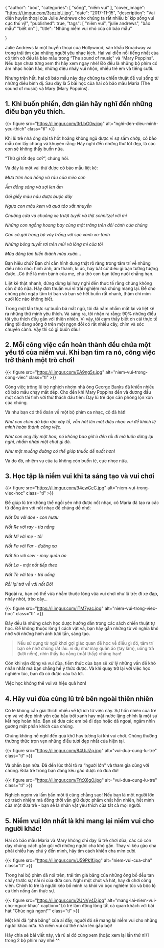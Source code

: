 {
   "author": "boo",
   "categories": [
      "sống",
      "niềm vui"
   ],
   "cover_image": "https://i.imgur.com/3spziqU.jpg",
   "date": "2017-11-15",
   "description": "Vai diễn huyền thoại của Julie Andrews cho chúng ta rất nhiều bí kíp sống vui cực thú vị!",
   "published": true,
   "tags": [
      "niềm vui",
      "julie andrews",
      "bảo mẫu"
      "biết ơn"
   ],
   "title": "Những niềm vui nhỏ của cô bảo mẫu"
  
}

Julie Andrews là một huyền thoại của Hollywood, sân khấu Broadway và trong trái tim của những người yêu nhạc kịch. Hai vai diễn nổi tiếng nhất của cô tình cờ đều là bảo mẫu trong “The sound of music" và “Mary Poppins”. Nếu bạn chưa từng xem thì hãy xem ngay nhé! Đó đều là những bộ phim có âm nhạc hoàn hảo, những điệu nhảy vui nhộn, nhiều trẻ em và tiếng cười.

<!--more-->

Nhưng trên hết, hai cô bảo mẫu này dạy chúng ta chiến thuật  để vui sống từ những điều bình dị. Sau đây là 5 bài học của hai cô bảo mẫu Maria (The sound of music) và Mary (Mary Poppins).

## 1. Khi buồn phiền, đơn giản hãy nghĩ đến những điều bạn yêu thích.

{{< figure src="https://i.imgur.com/3rLbO0w.jpg" alt="nghi-den-dieu-minh-yeu-thich"   class="tl" >}}

Khi lũ trẻ nhà ông đại tá hốt hoảng không ngủ được vì sợ sấm chớp, cô bảo mẫu ôm lấy chúng và khuyên rằng: Hãy nghĩ đến những thứ tốt đẹp, là các con sẽ không thấy buồn nữa.

“Thứ gì tốt đẹp cơ?”, chúng hỏi.

Và đây là một vài thứ được cô bảo mẫu liệt kê:

*Mưa trên hoa hồng và râu của mèo con*

*Ấm đồng sáng và sợi len ấm*

*Gói giấy màu nâu được buộc dây*

*Ngựa con màu kem và quả táo xắt nhuyễn*

*Chuông cửa và chuông xe trượt tuyết và thịt schnitzel với mì*

*Những con ngỗng hoang bay cùng mặt trăng trên đôi cánh của chúng*

*Các cô gái trong bộ váy trắng với sọc xanh xa-tanh*

*Những bông tuyết rơi trên mũi và lông mi của tôi*

*Mùa đông tan biến thành mùa xuân…*

Bạn hiểu chứ? Bạn chỉ cần hình dung thật rõ ràng trong tâm trí về những điều nho nhỏ: hình ảnh, âm thanh, kí ức, hay bất cứ điều gì bạn tưởng tượng được…Có thể là món bánh của mẹ, chú thỏ con bạn từng nuôi chẳng hạn.

Liệt kê thật nhanh, đừng dừng lại hay nghĩ đến thực tế rằng chúng không còn ở đó nữa. Hãy đơn thuần vui vì trải nghiệm mà chúng mang lại. Để cho chúng phủ ngập tâm trí bạn và bạn sẽ hết buồn rất nhanh, thậm chí mỉm cười lúc nào không biết.

Trong một lần thực sự buồn bã mất ngủ, tôi đã nằm nhắm mắt lại và liệt kê ra những thứ mình yêu thích. Và sáng ra, tôi nhận ra rằng: 90% những điều tôi yêu thích đều gắn với thiên nhiên. Vì vậy, tôi cảm thấy biết ơn cái thực tế rằng tôi đang sống ở trên một ngọn đồi có rất nhiều cây, chim và sóc chuyền cành. Vậy thì có gì buồn đâu!

## 2. Mỗi công việc cần hoàn thành đều chứa một yếu tố của niềm vui. Khi bạn tìm ra nó, công việc trở thành một trò chơi!

{{< figure src="https://i.imgur.com/EA9ng5s.jpg" alt="niem-vui-trong-cong-viec"   class="tl" >}}

Công việc trông lũ trẻ nghịch nhợm nhà ông George Banks đã khiến nhiều cô bảo mẫu chạy mất dép. Cho đến khi Mary Poppins đến và đương đầu một cách tài tình với thử thách đầu tiên: Dạy lũ trẻ dọn căn phòng lộn xộn của chúng.

Và như bạn có thể đoán về một bộ phim ca nhạc, cô đã hát!

*Như con chim dù bận rộn xây tổ, vẫn hót lên một điệu nhạc vui để khích lệ mình hoàn thành công việc.*


*Như con ong lấy mật hoa, nó không bao giờ ù đến rồi đi mà luôn dừng lại nghỉ, nhầm nháp một chút gì đó.*

*Như một muỗng đường có thể giúp thuốc dễ nuốt hơn!*

Và do đó, nhiệm vụ của ta không còn buồn tẻ, cực nhọc nữa.

## 3. Học tập là niềm vui khi ta sáng tạo và vui chơi

{{< figure src="https://i.imgur.com/94ewGeC.jpg" alt="niem-vui-trong-viec-hoc"   class="tl" >}}

Để giúp lũ trẻ không thể ngồi yên nhớ được nốt nhạc, cô Maria đã tạo ra các từ đồng âm với nốt nhạc để chúng dễ nhớ:

*Nốt Do với doe - con hươu*

*Nốt Re với ray - tia nắng*

*Nốt Mi với me - tôi*

*Nốt Fa với Far - đường xa*

*Nốt So với sew - may quần áo*

*Nốt La - một nốt tiếp theo*

*Nốt Te  với tea - trà uống*

*Rồi lại trở về với nốt Đô!*

Ngoài ra, bạn có thể vừa nhẩm thuộc lòng vừa vui chơi như lũ trẻ: đi xe đạp, nhảy nhót, trèo cây…

{{< figure src="https://i.imgur.com/iTM7yac.jpg" alt="niem-vui-trong-viec-hoc"   class="tl" >}}

Đây đều là những cách học được hướng dẫn trong các sách chiến thuật tự học. Để không thuộc lòng 1 cách vật vã, bạn hãy gắn những từ vô nghĩa khó nhớ với những hình ảnh tươi tắn, sáng tạo.

> Nếu sử dụng từ ngữ khơi gợi giác quan để học về điều gì đó, tâm trí bạn sẽ nhớ chúng rất lâu. ví dụ như may quần áo (tay làm), uống trà (lưỡi nếm), nhìn thấy tia nắng (mắt thấy) chẳng hạn!

Còn khi vận động và vui đùa, tiềm thức của bạn sẽ xử lý những vấn đề khó nhằn nhất mà bạn chẳng hề ý thức được. Và khi quay trở lại với việc học nghiêm túc, bạn đã có được câu trả lời.

Việc học không thể vui và hiệu quả hơn!

## 4. Hãy vui đùa cùng lũ trẻ bên ngoài thiên nhiên

Có lẽ không cần giải thích nhiều về lợi ích từ việc này. Sự hồn nhiên của trẻ em và vẻ đẹp bình yên của bầu trời xanh hay mặt nước lặng chính là một sự kết hợp hoàn hảo. Bạn sẽ đưa các em bé đi dạo hoặc dã ngoại, ngắm nhìn gương mặt phấn khích của chúng.

Chúng không hề nghĩ đến quá khứ hay tương lai khi vui chơi. Chúng thưởng thưởng thức trọn vẹn những điều tươi đẹp nhất của hiện tại.

{{< figure src="https://i.imgur.com/84UiJZp.jpg" alt="vui-dua-cung-lu-tre"   class="tl" >}}

Và phần bạn nữa. Đã đến lúc thôi tỏ ra “người lớn" và tham gia cùng với chúng. Đứa trẻ trong bạn đang kêu gào được nô đùa đó!

{{< figure src="https://i.imgur.com/FfxX6gO.jpg" alt="vui-dua-cung-lu-tre"   class="tl" >}}

Nghịch ngợm và lấm bẩn một tí cũng chẳng sao! Nếu bạn là một người lớn có trách nhiệm mà đồng thời vẫn giữ được phẩm chất hồn nhiên, hết mình của một đứa trẻ - bạn sẽ là nhân vật yêu thích của tất cả mọi người.

## 5. Niềm vui lớn nhất là khi mang lại niềm vui cho người khác!

Hai cô bảo mẫu Maria và Mary không chỉ dạy lũ trẻ chơi đùa, các cô còn dạy chúng cách gần gũi với những người cha khó gần. Thay vì kêu gào cha phải chiều hay chú ý đến mình, hãy tìm cách khiến cha mỉm cười.

{{< figure src="https://i.imgur.com/U59Pk1f.jpg" alt="niem-vui-cua-cha"   class="tl" >}}

Trong hai bộ phim đã nói trên, trái tim giá băng của những ông bố đều tan chảy trước sự nài nỉ của đứa con. Nghỉ một chút và hát, hay đi chơi công viên. Chính lũ trẻ là người kéo bố mình ra khỏi vỏ bọc nghiêm túc và bộc lộ cá tính nồng ấm thực sự.

{{< figure src="https://i.imgur.com/2UNVy4D.jpg" alt="mang-lai-niem-vui-cho-nguoi-khac" caption="Lũ trẻ làm động lòng tất cả quan khách với bài hát \"Chúc ngủ ngon!\""  class="tl" >}}


Một khi đã “phá băng" của ai đấy, người đó sẽ mang lại niềm vui cho những người khác nữa. Và niềm vui cứ thế nhân lên gấp bội!

Hãy <a onclick="FB.ui({ method: 'feed', link: window.location.href })" class="pointer blue underline">chia sẻ</a> bài viết này, và rủ ai đó cùng xem (hoặc xem lại lần thứ n!)1 trong 2 bộ phim này nhé ^^
